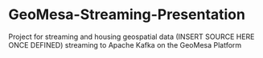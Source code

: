 # GeoMesa-Streaming-Presentation
Project for streaming and housing geospatial data (INSERT SOURCE HERE ONCE DEFINED) streaming to Apache Kafka on the GeoMesa Platform
